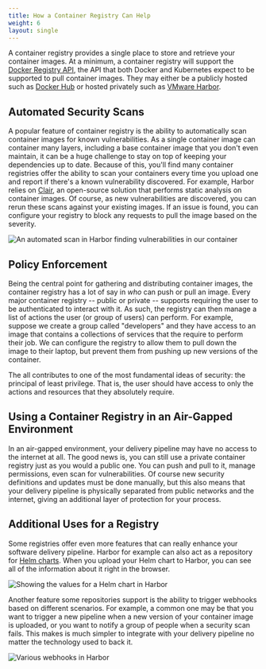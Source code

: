 ```yaml
---
title: How a Container Registry Can Help
weight: 6
layout: single
---
```


A container registry provides a single place to store and retrieve your container images. At a minimum, a container registry will support the [Docker Registry API](https://docs.docker.com/registry/spec/api/), the API that both Docker and Kubernetes expect to be supported to pull container images. They may either be a publicly hosted such as [Docker Hub](https://hub.docker.com/) or hosted privately such as [VMware Harbor](https://goharbor.io/).

## Automated Security Scans

A popular feature of container registry is the ability to automatically scan container images for known vulnerabilities. As a single container image can container many layers, including a base container image that you don't even maintain, it can be a huge challenge to stay on top of keeping your dependencies up to date. Because of this, you'll find many container registries offer the ability to scan your containers every time you upload one and report if there's a known vulnerability discovered. For example, Harbor relies on [Clair](https://github.com/quay/clair), an open-source solution that performs static analysis on container images. Of course, as new vulnerabilities are discovered, you can rerun these scans against your existing images. If an issue is found, you can configure your registry to block any requests to pull the image based on the severity.

![An automated scan in Harbor finding vulnerabilities in our container](/images/outcomes/secure-software-supply-chain/harbor-scan.png)

## Policy Enforcement

Being the central point for gathering and distributing container images, the container registry has a lot of say in _who_ can push or pull an image. Every major container registry -- public or private -- supports requiring the user to be authenticated to interact with it. As such, the registry can then manage a list of actions the user (or group of users) can perform. For example, suppose we create a group called "developers" and they have access to an image that contains a collections of services that the require to perform their job. We can configure the registry to allow them to pull down the image to their laptop, but prevent them from pushing up new versions of the container. 

The all contributes to one of the most fundamental ideas of security: the principal of least privilege. That is, the user should have access to only the actions and resources that they absolutely require.

## Using a Container Registry in an Air-Gapped Environment

In an air-gapped environment, your delivery pipeline may have no access to the internet at all. The good news is, you can still use a private container registry just as you would a public one. You can push and pull to it, manage permissions, even scan for vulnerabilities. Of course new security definitions and updates must be done manually, but this also means that your delivery pipeline is physically separated from public networks and the internet, giving an additional layer of protection for your process. 

## Additional Uses for a Registry

Some registries offer even more features that can really enhance your software delivery pipeline. Harbor for example can also act as a repository for [Helm charts](https://goharbor.io/docs/latest/working-with-projects/working-with-images/managing-helm-charts/). When you upload your Helm chart to Harbor, you can see all of the information about it right in the browser.

![Showing the values for a Helm chart in Harbor](/images/outcomes/secure-software-supply-chain/harbor-helm-values.png)

Another feature some repositories support is the ability to trigger webhooks based on different scenarios. For example, a common one may be that you want to trigger a new pipeline when a new version of your container image is uploaded, or you want to notify a group of people when a security scan fails. This makes is much simpler to integrate with your delivery pipeline no matter the technology used to back it.

![Various webhooks in Harbor](/images/outcomes/secure-software-supply-chain/harbor-hooks.png)